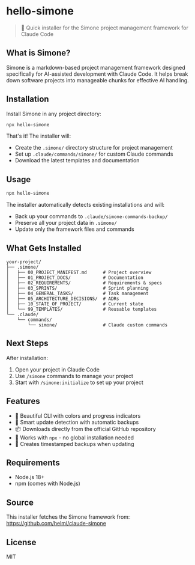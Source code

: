 # hello-simone

> 🚀 Quick installer for the Simone project management framework for Claude Code

## What is Simone?

Simone is a markdown-based project management framework designed specifically for AI-assisted development with Claude Code. It helps break down software projects into manageable chunks for effective AI handling.

## Installation

Install Simone in any project directory:

```bash
npx hello-simone
```

That's it! The installer will:
- Create the `.simone/` directory structure for project management
- Set up `.claude/commands/simone/` for custom Claude commands
- Download the latest templates and documentation

## Usage

```bash
npx hello-simone
```

The installer automatically detects existing installations and will:
- Back up your commands to `.claude/simone-commands-backup/`
- Preserve all your project data in `.simone/`
- Update only the framework files and commands

## What Gets Installed

```
your-project/
├── .simone/
│   ├── 00_PROJECT_MANIFEST.md      # Project overview
│   ├── 01_PROJECT_DOCS/            # Documentation
│   ├── 02_REQUIREMENTS/            # Requirements & specs
│   ├── 03_SPRINTS/                 # Sprint planning
│   ├── 04_GENERAL_TASKS/           # Task management
│   ├── 05_ARCHITECTURE_DECISIONS/  # ADRs
│   ├── 10_STATE_OF_PROJECT/        # Current state
│   └── 99_TEMPLATES/               # Reusable templates
└── .claude/
    └── commands/
        └── simone/                 # Claude custom commands
```

## Next Steps

After installation:

1. Open your project in Claude Code
2. Use `/simone` commands to manage your project
3. Start with `/simone:initialize` to set up your project

## Features

- 🎨 Beautiful CLI with colors and progress indicators
- 🔄 Smart update detection with automatic backups
- 📦 Downloads directly from the official GitHub repository
- 🚀 Works with `npx` - no global installation needed
- 💾 Creates timestamped backups when updating

## Requirements

- Node.js 18+ 
- npm (comes with Node.js)

## Source

This installer fetches the Simone framework from:
https://github.com/helmi/claude-simone

## License

MIT